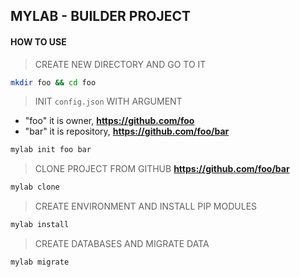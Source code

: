 ## MYLAB - BUILDER PROJECT

#### HOW TO USE

> CREATE NEW DIRECTORY AND GO TO IT
```bash
mkdir foo && cd foo
```



> INIT ```config.json``` WITH ARGUMENT
- "foo" it is owner, **https://github.com/foo**
- "bar" it is repository, **https://github.com/foo/bar**

```bash
mylab init foo bar
```



> CLONE PROJECT FROM GITHUB **https://github.com/foo/bar**
```bash
mylab clone
```



> CREATE ENVIRONMENT AND INSTALL PIP MODULES
```bash
mylab install
```



> CREATE DATABASES AND MIGRATE DATA
```bash
mylab migrate
```
